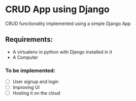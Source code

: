 # CRUD App using Django
CRUD functionality implemented using a simple Django App

## Requirements:
<ul>
<li>A virtualenv in python with Django installed in it <br>
<li>A Computer
</ul>

### To be implemented:
- [ ] User signup and login
- [ ] Improving UI
- [ ] Hosting it on the cloud
